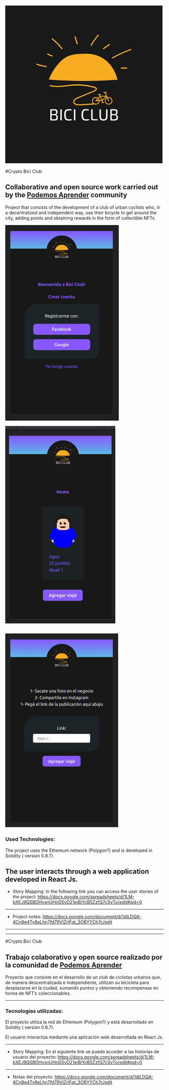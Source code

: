 ![Bici club logo](./FRONTEND_BICI_CLUB/src/images/logo-bici-club.jpg)

#Crypto Bici Club

## Collaborative and open source work carried out by the [Podemos Aprender](https://discord.gg/gymbmn7w) community

Project that consists of the development of a club of urban cyclists who, in a decentralized and independent way, use their bicycle to get around the city, adding points and obtaining rewards in the form of collectible NFTs.

![Bici club logo](./example_images/2-flujo-pantallas-bici-club.png)

![Bici club logo](./example_images/5-flujo-pantallas-bici-club.png)

## ![Bici club logo](./example_images/7-flujo-pantallas-bici-club.png)

### Used Technologies:

The project uses the Ethereum network (Polygon?) and is developed in Solidity ( version 0.8.7).

## The user interacts through a web application developed in React Js.

- Story Mapping: In the following link you can access the user stories of the project: https://docs.google.com/spreadsheets/d/1LM-bXEJ9QSBDHvsnUHnD5yD21ejBiYcB5ZzfQ7cSyTo/edit#gid=0

---

- Project notes: https://docs.google.com/document/d/1dILDQA-4Cn8e4Ty8eLhn7fd79VIZrlFqt_3OBYYCh7c/edit

---

---

#Crypto Bici Club

## Trabajo colaborativo y open source realizado por la comunidad de [Podemos Aprender](https://discord.gg/gymbmn7w)

Proyecto que consiste en el desarrollo de un club de ciclistas urbanos que, de manera descentralizada e independiente, utilizan su bicicleta para desplazarse en la ciudad, sumando puntos y obteniendo recompensas en forma de NFT’s coleccionables.

---

### Tecnologías utilizadas:

El proyecto utiliza la red de Ethereum (Polygon?) y está desarrollado en Solidity ( versión 0.8.7).

El usuario interactúa mediante una aplicación web desarrollada en React Js.

---

- Story Mapping: En el siguiente link se puede acceder a las historias de usuario del proyecto: https://docs.google.com/spreadsheets/d/1LM-bXEJ9QSBDHvsnUHnD5yD21ejBiYcB5ZzfQ7cSyTo/edit#gid=0

---

- Notas del proyecto: https://docs.google.com/document/d/1dILDQA-4Cn8e4Ty8eLhn7fd79VIZrlFqt_3OBYYCh7c/edit
